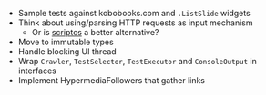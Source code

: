 - Sample tests against kobobooks.com and `.ListSlide` widgets
- Think about using/parsing HTTP requests as input mechanism
  - Or is [scriptcs](http://scriptcs.net/) a better alternative?
- Move to immutable types
- Handle blocking UI thread
- Wrap `Crawler`, `TestSelector`, `TestExecutor` and `ConsoleOutput` in interfaces
- Implement HypermediaFollowers that gather links 